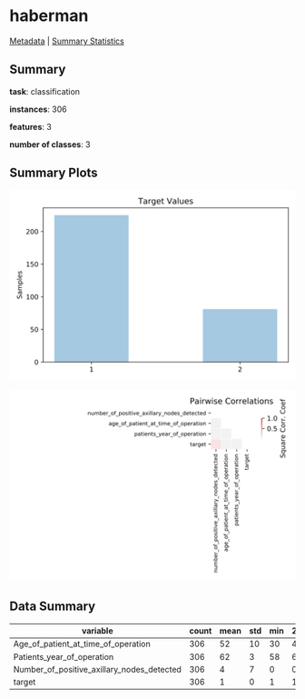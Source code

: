 # haberman

[Metadata](metadata.yaml) | [Summary Statistics](summary_stats.csv)

## Summary

**task**: classification

**instances**: 306

**features**: 3

**number of classes**: 3

## Summary Plots

![Labels](label.svg)

![Corr](corr.svg)

## Data Summary

|	variable	|	count	|	mean	|	std	|	min	|	25%	|	50%	|	75%	|	max|
| --- | --- | --- | --- | --- | --- | --- | --- | --- |
|	Age_of_patient_at_time_of_operation	|	306	|	52	|	10	|	30	|	44	|	52	|	60	|	83
|	Patients_year_of_operation	|	306	|	62	|	3	|	58	|	60	|	63	|	65	|	69
|	Number_of_positive_axillary_nodes_detected	|	306	|	4	|	7	|	0	|	0	|	1	|	4	|	52
|	target	|	306	|	1	|	0	|	1	|	1	|	1	|	2	|	2
